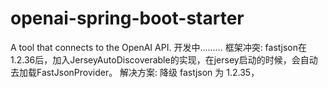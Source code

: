 # openai-spring-boot-starter
A tool that connects to the OpenAI API.
开发中.........
框架冲突: fastjson在1.2.36后，加入JerseyAutoDiscoverable的实现，在jersey启动的时候，会自动去加载FastJsonProvider。
解决方案: 降级 fastjson 为 1.2.35，
